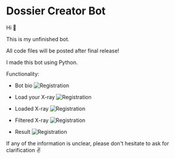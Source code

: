 # Dossier Creator Bot
Hi 👋 

This is my unfinished bot.

All code files will be posted after final release!

I made this bot using Python.

Functionality:

 - Bot bio
 ![Registration](https://github.com/MilitaryGuineaPig/Python_Bot/blob/main/ReadMeImages/Bot_Info.PNG)
 
 - Load your X-ray
  ![Registration](https://github.com/MilitaryGuineaPig/Python_Bot/blob/main/ReadMeImages/Bot_info.png)
 
  - Loaded X-ray
  ![Registration](https://github.com/MilitaryGuineaPig/Python_Bot/blob/main/ReadMeImages/Bot_info.png)
  
  - Filtered X-ray
  ![Registration](https://github.com/MilitaryGuineaPig/Python_Bot/blob/main/ReadMeImages/Bot_info.png)
 
  - Result
  ![Registration](https://github.com/MilitaryGuineaPig/Python_Bot/blob/main/ReadMeImages/Bot_info.png)

 If any of the information is unclear, please don't hesitate to ask for clarification ✌️ 

